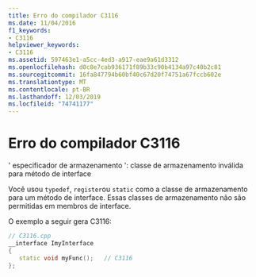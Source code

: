 ```yaml
---
title: Erro do compilador C3116
ms.date: 11/04/2016
f1_keywords:
- C3116
helpviewer_keywords:
- C3116
ms.assetid: 597463e1-a5cc-4ed3-a917-eae9a61d3312
ms.openlocfilehash: d0c8e7cab936171f89b33c90b4134a97c40b2c81
ms.sourcegitcommit: 16fa847794b60bf40c67d20f74751a67fccb602e
ms.translationtype: MT
ms.contentlocale: pt-BR
ms.lasthandoff: 12/03/2019
ms.locfileid: "74741177"
---
```

# <a name="compiler-error-c3116"></a>Erro do compilador C3116

' especificador de armazenamento ': classe de armazenamento inválida para método de interface

Você usou `typedef`, `register`ou `static` como a classe de armazenamento para um método de interface. Essas classes de armazenamento não são permitidas em membros de interface.

O exemplo a seguir gera C3116:

```cpp
// C3116.cpp
__interface ImyInterface
{
   static void myFunc();   // C3116
};
```
